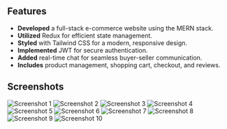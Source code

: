 ## Features

- **Developed** a full-stack e-commerce website using the MERN stack.
- **Utilized** Redux for efficient state management.
- **Styled** with Tailwind CSS for a modern, responsive design.
- **Implemented** JWT for secure authentication.
- **Added** real-time chat for seamless buyer-seller communication.
- **Includes** product management, shopping cart, checkout, and reviews.

## Screenshots

![Screenshot 1](https://github.com/user-attachments/assets/8d4c8a7f-42f3-45f0-87c4-48b1cb1830aa)
![Screenshot 2](https://github.com/user-attachments/assets/f4be999d-df3b-4cfd-a23a-44e00b536c45)
![Screenshot 3](https://github.com/user-attachments/assets/110d581f-fd12-4fd8-992a-8feb9fb5b86e)
![Screenshot 4](https://github.com/user-attachments/assets/67460519-00b1-45e5-8f0d-ff12eb79deee)
![Screenshot 5](https://github.com/user-attachments/assets/0cb36d4c-28d1-4229-b4ad-ffb54784b97b)
![Screenshot 6](https://github.com/user-attachments/assets/501caae1-12cc-49a4-84d5-e712a144d803)
![Screenshot 7](https://github.com/user-attachments/assets/c782c126-99b6-42ce-b0e2-7efbdcea1363)
![Screenshot 8](https://github.com/user-attachments/assets/56b0aa75-3c06-46f4-9b9e-c8da46b36b74)
![Screenshot 9](https://github.com/user-attachments/assets/cb8a1c2b-d49a-4bc1-bebd-2b938f93fb1e)
![Screenshot 10](https://github.com/user-attachments/assets/0d786374-a69d-4f49-b80c-a3fff0e00a5a)
